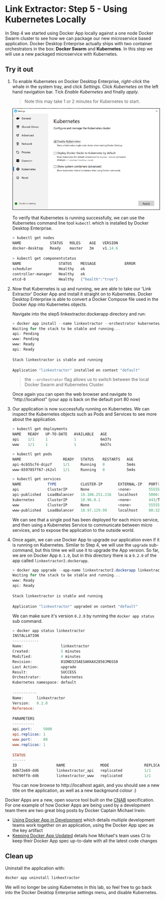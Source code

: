 # Link Extractor: Step 5 - Using Kubernetes Locally

In Step 4 we started using Docker App locally against a one node Docker Swarm cluster to see how we can package our new microservice based application. Docker Desktop Enterprise actually ships with two container orchestrators in the box: **Docker Swarm** and **Kubernetes**. In this step we will use a new packaged microservice with Kubernetes.

## Try it out

1. To enable Kubernetes on Docker Desktop Enterprise, *right-click* the whale in the system tray, and click *Settings*. Click *Kubernetes* on the left hand navigation bar. Tick *Enable Kubernetes* and finally *apply*.
   
   > Note this may take 1 or 2 minutes for Kubernetes to start.
   
     ![]( ./images/image1.png)
   
   To verify that Kubernetes is running successfully, we can use the Kubernetes command line tool `kubectl` which is installed by Docker Desktop Enterprise.
   
   ```powershell
   > kubectl get nodes
   NAME             STATUS   ROLES    AGE   VERSION
   docker-desktop   Ready    master   3m    v1.14.6
   
   > kubectl get componentstatus
   NAME                 STATUS    MESSAGE             ERROR
   scheduler            Healthy   ok
   controller-manager   Healthy   ok
   etcd-0               Healthy   {"health":"true"}
   ```

2. Now that Kubernetes is up and running, we are able to take our 'Link Extractor' Docker App and install it straight on to Kubernetes. Docker Desktop Enterprise is able to convert a Docker Compose file used in the Docker App into Kubernetes objects.

   Navigate into the step5 linkextractor.dockerapp directory and run:

   ```powershell
   > docker app install --name linkextractor --orchestrator kubernetes .
   Waiting for the stack to be stable and running...
   api: Pending
   www: Pending
   www: Ready
   api: Ready
   
   Stack linkextractor is stable and running
   
   Application "linkextractor" installed on context "default"
   ```
   
   > the `--orchestrator` flag allows us to switch between the local Docker Swarm and Kubernetes Cluster.

   Once again you can open the web browser and navigate to "http://localhost" (your app is back on the default port 80 now)

3. Our application is now successfully running on Kubernetes. We can inspect the Kubernetes objects such as Pods and Services to see more about the application.

   ```powershell
   > kubectl get deployments
   NAME   READY   UP-TO-DATE   AVAILABLE   AGE
   api    1/1     1            1           6m37s
   www    1/1     1            1           6m37s
   ```

   ```powershell
   > kubectl get pods 
   NAME                   READY   STATUS    RESTARTS   AGE
   api-6cb55cf4-dcpzf     1/1     Running   0          5m4s
   www-659785ff67-zk2xl   1/1     Running   0          5m4s
   ```

   ```powershell
   > kubectl get services
   NAME            TYPE           CLUSTER-IP       EXTERNAL-IP   PORT(S)          AGE
   api             ClusterIP      None             <none>        55555/TCP        5m24s
   api-published   LoadBalancer   10.108.251.216   localhost     5000:30494/TCP   5m24s
   kubernetes      ClusterIP      10.96.0.1        <none>        443/TCP          10m
   www             ClusterIP      None             <none>        55555/TCP        5m24s
   www-published   LoadBalancer   10.97.129.99     localhost     80:32330/TCP     5m24s
   ```

   We can see that a single pod has been deployed for each micro service, and then using a Kubernetes Service to communicate between micro services, and to expose the application to the outside world.

4. Once again, we can use Docker App to upgrade our application even if it is running on Kubernetes. Similar to Step 4, we will use the `upgrade` sub-command, but this time we will use it to upgrade the App version. So far, we are on Docker App `0.1.0`, but in this directory there is a `0.2.0` of the app called `linkextractor2.dockerapp`.

   ```powershell
   > docker app upgrade --app-name linkextractor2.dockerapp linkextractor
   Waiting for the stack to be stable and running...
   www: Ready
   api: Ready
   
   Stack linkextractor is stable and running
   
   Application "linkextractor" upgraded on context "default"
   ```

   We can make sure it's version `0.2.0` by running the `docker app status` sub command.

   ```powershell
   > docker app status linkextractor
   INSTALLATION
   ------------
   Name:                 linkextractor
   Created:              5 minutes
   Modified:             4 minutes
   Revision:             01DND325AESAKKAX2850JM6SS0
   Last Action:          upgrade
   Result:               SUCCESS
   Orchestrator:         kubernetes
   Kubernetes namespace: default
   
   -----------
   Name:      linkextractor
   Version:   0.2.0
   Reference:
   
   PARAMETERS
   ----------
   api.port:     5000
   api.replicas: 1
   www.port:     80
   www.replicas: 1
   
   STATUS
   ------
   ID                  NAME                MODE                REPLICAS            IMAGE                               PORTS
   0d672e69-dd6        linkextractor_api   replicated          1/1                 ollypom/ee-templates-api:step4-v1   *:5000->5000/tcp
   0d790ff8-dd6        linkextractor_www   replicated          1/1                 ollypom/ee-templates-web:step4-v2   *:80->80/tcp
   ```

   You can now browse to http://localhost again, and you should see a new title on the application, as well as a new background colour :)

Docker Apps are a new, open source tool built on the [CNAB](https://cnab.io) specification. For one example of how Docker Apps are being used by a development team there are two great blog posts by Docker Captain Michael Irwin:
* [Using Docker App in Development](https://blog.mikesir87.io/2019/03/using-docker-app-in-development/) which details multiple development teams work together on an application, using the Docker App spec as the key artifact
* [Keeping Docker App Updated](https://blog.mikesir87.io/2019/03/keeping-docker-app-updated/) details how Michael's team uses CI to keep their Docker App spec up-to-date with all the latest code changes

## Clean up

Uninstall the application with:

```powershell
docker app uninstall linkextractor
```

We will no longer be using Kubernetes in this lab, so feel free to go back into the Docker Desktop Enterprise settings menu, and disable Kubernetes.
